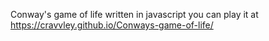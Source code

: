 Conway's game of life written in javascript you can play it at  https://cravvley.github.io/Conways-game-of-life/

